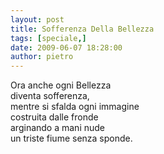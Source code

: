 ```yaml
---
layout: post
title: Sofferenza Della Bellezza
tags: [speciale,]
date: 2009-06-07 18:28:00
author: pietro
---
```

Ora anche ogni Bellezza<br/>diventa sofferenza,<br/>mentre si sfalda ogni immagine<br/>costruita dalle fronde<br/>arginando a mani nude<br/>un triste fiume senza sponde.
